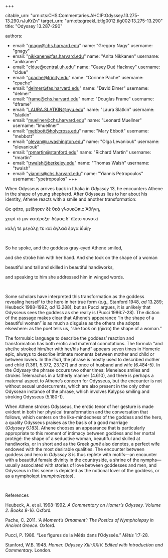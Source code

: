 +++


citable_urn: "urn:cts:CHS:Commentaries.AHCIP:Odyssey.13.275-13.290.nJuKrZn"
target_urn: "urn:cts:greekLit:tlg0012.tlg002:13.275-13.290"
title: "Odyssey 13.287-290"

authors:
- email: "gnagy@chs.harvard.edu"
  name: "Gregory Nagy"
  username: "gnagy"
- email: "nikkanen@fas.harvard.edu"
  name: "Anita Nikkanen"
  username: "anikkanen"
- email: "cldue@central.uh.edu"
  name: "Casey Dué Hackney"
  username: "cldue"
- email: "cpache@trinity.edu"
  name: "Corinne Pache"
  username: "cpache"
- email: "delmer@fas.harvard.edu"
  name: "David Elmer"
  username: "delmer"
- email: "frame@chs.harvard.edu"
  name: "Douglas Frame"
  username: "dframe"
- email: "LAURA.SLATKIN@nyu.edu"
  name: "Laura Slatkin"
  username: "lslatkin"
- email: "muellner@chs.harvard.edu"
  name: "Leonard Muellner"
  username: "lmuellner"
- email: "mebbott@holycross.edu"
  name: "Mary Ebbott"
  username: "mebbott"
- email: "olevan@u.washington.edu"
  name: "Olga Levaniouk"
  username: "olevaniouk"
- email: "rpmartin@stanford.edu"
  name: "Richard Martin"
  username: "rmartin"
- email: "trwalsh@berkeley.edu"
  name: "Thomas Walsh"
  username: "twalsh"
- email: "yiannis@chs.harvard.edu"
  name: "Yiannis Petropoulos"
  username: "ypetropoulos"
+++

<p>When Odysseus arrives back in Ithaka in <em>Odyssey </em>13, he encounters Athene in the shape of young shepherd. After Odysseus lies to her about his identity, Athene reacts with a smile and another transformation:

ὣς φάτο, μείδησεν δὲ θεὰ γλαυκῶπις Ἀθήνη,

χειρί τέ μιν κατέρεξε· δέμας δ' ἤϊκτο γυναικὶ

καλῇ τε μεγάλῃ τε καὶ ἀγλαὰ ἔργα ἰδυίῃ·

&nbsp;

So he spoke, and the goddess gray-eyed Athene smiled,

and she stroke him with her hand. And she took on the shape of a woman

beautiful and tall and skilled in beautiful handiworks,

and speaking to him she addressed him in winged words.

&nbsp;

Some scholars have interpreted this transformation as the goddess revealing herself to the hero in her true form (e.g., Stanford 1948, <em>ad</em> 13.289; Heubeck 1988-1992, <em>ad </em>13.288), but as Pucci argues, it is unlikely that Odysseus sees the goddess as she really is (Pucci 1986:7-28). The diction of the passage makes clear that Athene’s appearance “in the shape of a beautiful woman” is as much a disguise as the others she adopts elsewhere: as the poet tells us, “she took on (ἤϊκτο) the shape of a woman.”

The formulaic language to describe the goddess’ reaction and transformation has both erotic and maternal connotations. The formula “and she/he stroked him/her with her/his hand” appears seven times in Homeric epic, always to describe intimate moments between mother and child or between lovers. In the <em>Iliad</em>, the phrase is mostly used to described mother and child (1.361, 5.372, 23.127) and once of husband and wife (6.484-5). In the <em>Odyssey</em> the phrase occurs two other times: Menelaos smiles and strokes Telemachos in a fatherly manner (4.610), and there is perhaps a maternal aspect to Athene’s concern for Odysseus, but the encounter is not without sexual undercurrents, which are also present in the only other Odyssean instance of the phrase, which involves Kalypso smiling and stroking Odysseus (5.180-1).

When Athene strokes Odysseus, the erotic tenor of her gesture is made evident in both her physical transformation and the conversation that follows, which centers on the like-mindedness of the goddess and the hero, a quality Odysseus praises as the basis of a good marriage (<em>Odyssey </em>6.183). Athene chooses an appearance that is particularly appropriate to this moment of intimacy between goddess and her mortal protégé: the shape of a seductive woman, beautiful and skilled at handiworks, or in short and as the Greek <em>gunê</em> also denotes, a perfect wife endowed with the most desirable qualities. The encounter between goddess and hero in <em>Odyssey </em>8 is thus replete with motifs—an encounter with a beautiful female divinity in the countryside, a shrine of the nymphs—usually associated with stories of love between goddesses and men, and Odysseus in this scene is depicted as the notional lover of the goddess, or as a nympholept (<em>numpholeptos</em>).

&nbsp;

References

Heubeck, A. et al. 1998-1992. <em>A Commentary on Homer’s Odyssey. Volume 2. Books 9-16. </em>Oxford<em>.</em>

Pache, C. 2011. <em>‘A Moment’s Ornament’: The Poetics of Nympholepsy in Ancient Greece.</em> Oxford.

Pucci, P. 1986. “Les figures de la Mêtis dans l’Odyssée.” <em>Mètis </em>1:7-28.

Stanford, W.B. 1948. <em>Homer. Odyssey XIII-XXIV. Edited with Introduction and Commentary.</em> London.</p>